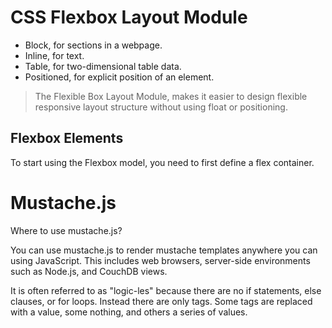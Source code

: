 # CSS Flexbox Layout Module
 - Block, for sections in a webpage.
 - Inline, for text.
 - Table, for two-dimensional table data.
 - Positioned, for explicit position of an element.

> The Flexible Box Layout Module, makes it easier to design flexible responsive layout structure without using float or positioning.

## Flexbox Elements

To start using the Flexbox model, you need to first define a flex container.

# Mustache.js
Where to use mustache.js?

You can use mustache.js to render mustache templates anywhere you can using JavaScript. This includes web browsers, server-side environments such as Node.js, and CouchDB views.

It is often referred to as "logic-les" because there are no if statements, else clauses, or for loops. Instead there are only tags. Some tags are replaced with a value, some nothing, and others a series of values.